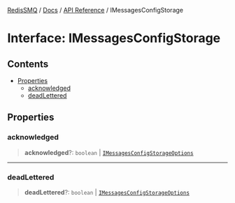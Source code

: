 [RedisSMQ](../../../README.md) / [Docs](../../README.md) / [API Reference](../README.md) / IMessagesConfigStorage

# Interface: IMessagesConfigStorage

## Contents

- [Properties](IMessagesConfigStorage.md#properties)
  - [acknowledged](IMessagesConfigStorage.md#acknowledged)
  - [deadLettered](IMessagesConfigStorage.md#deadlettered)

## Properties

### acknowledged

> **acknowledged**?: `boolean` | [`IMessagesConfigStorageOptions`](IMessagesConfigStorageOptions.md)

***

### deadLettered

> **deadLettered**?: `boolean` | [`IMessagesConfigStorageOptions`](IMessagesConfigStorageOptions.md)

